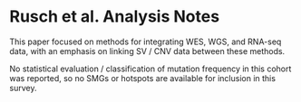 # Rusch et al. Analysis Notes

This paper focused on methods for integrating WES, WGS, and RNA-seq data,
with an emphasis on linking SV / CNV data between these methods.

No statistical evaluation / classification of mutation frequency in this
cohort was reported, so no SMGs or hotspots are available for inclusion
in this survey.
